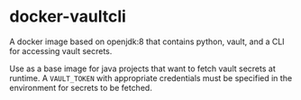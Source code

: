 # docker-vaultcli

A docker image based on openjdk:8 that contains python, vault, and a CLI for accessing vault secrets.

Use as a base image for java projects that want to fetch vault secrets at runtime.
A `VAULT_TOKEN` with appropriate credentials must be specified in the environment for secrets to be fetched.